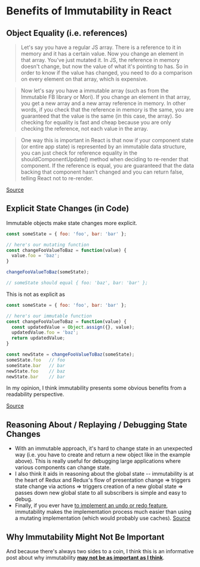 # Benefits of Immutability in React

## Object Equality (i.e. references)
> Let's say you have a regular JS array. There is a reference to it in memory and it has a certain value. Now you change an element in that array. You've just mutated it. In JS, the reference in memory doesn't change, but now the value of what it's pointing to has. So in order to know if the value has changed, you need to do a comparison on every element on that array, which is expensive.

> Now let's say you have a immutable array (such as from the Immutable FB library or Mori). If you change an element in that array, you get a new array and a new array reference in memory. In other words, if you check that the reference in memory is the same, you are guaranteed that the value is the same (in this case, the array). So checking for equality is fast and cheap because you are only checking the reference, not each value in the array.

> One way this is important in React is that now if your component state (or entire app state) is represented by an immutable data structure, you can just check for reference equality in the shouldComponentUpdate() method when deciding to re-render that component. If the reference is equal, you are guaranteed that the data backing that component hasn't changed and you can return false, telling React not to re-render.

[Source](https://news.ycombinator.com/item?id=8108394)

## Explicit State Changes (in Code)
Immutable objects make state changes more explicit.

```javascript
const someState = { foo: 'foo', bar: 'bar' };

// here's our mutating function
const changeFooValueToBaz = function(value) {
  value.foo = 'baz';
}

changeFooValueToBaz(someState);

// someState should equal { foo: 'baz', bar: 'bar' };
```

This is not as explicit as

```javascript
const someState = { foo: 'foo', bar: 'bar' };

// here's our immutable function
const changeFooValueToBaz = function(value) {
  const updatedValue = Object.assign({}, value);
  updatedValue.foo = 'baz';
  return updatedValue;
}

const newState = changeFooValueToBaz(someState);
someState.foo   // foo
someState.bar   // bar
newState.foo    // baz
newState.bar    // bar
```

In my opinion, I think immutability presents some obvious benefits from a readability perspective.

[Source](https://www.bennadel.com/blog/2903-why-should-i-care-about-immutable-data-in-reactjs.htm)

## Reasoning About / Replaying / Debugging State Changes
* With an immutable approach, it's hard to change state in an unexpected way (i.e. you have to create and return a new object like in the example above). This is really useful for debugging large applications where various components can change state.
* I also think it aids in reasoning about the global state -- immutability is at the heart of Redux and Redux's flow of presentation change => triggers state change via actions => triggers creation of a new global state => passes down new global state to all subscribers is simple and easy to debug.
* Finally, if you ever have [to implement an undo or redo feature](https://medium.com/@sharifsbeat/the-power-of-immutability-and-react-daf46f2a5f4d), immutability makes the implementation process much easier than using a mutating implementation (which would probably use caches).
[Source](https://stackoverflow.com/questions/34385243/why-is-immutability-so-importantor-needed-in-javascript)

## Why Immutability Might Not Be Important
And because there's always two sides to a coin, I think this is an informative post about why immutability [__may not be as important as I think__](https://stackoverflow.com/a/43318963/5225575).

